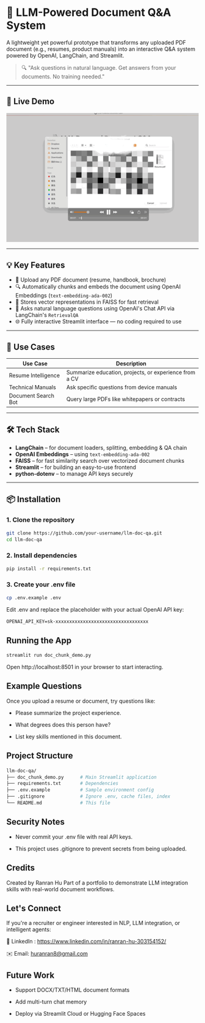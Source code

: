 # 📄 LLM-Powered Document Q&A System

A lightweight yet powerful prototype that transforms any uploaded PDF document (e.g., resumes, product manuals) into an interactive Q&A system powered by OpenAI, LangChain, and Streamlit.

> 🔍 "Ask questions in natural language. Get answers from your documents. No training needed."

---

## 🚀 Live Demo 

<!-- Add GIF or screenshot if available -->
![Demo](Screenshot.gif)

---

## 💡 Key Features

- 📎 Upload any PDF document (resume, handbook, brochure)
- 🔍 Automatically chunks and embeds the document using OpenAI Embeddings (`text-embedding-ada-002`)
- 💾 Stores vector representations in FAISS for fast retrieval
- 💬 Asks natural language questions using OpenAI's Chat API via LangChain's `RetrievalQA`
- 🌐 Fully interactive Streamlit interface — no coding required to use

---

## 🧠 Use Cases

| Use Case             | Description                                             |
|----------------------|---------------------------------------------------------|
| Resume Intelligence  | Summarize education, projects, or experience from a CV  |
| Technical Manuals     | Ask specific questions from device manuals              |
| Document Search Bot   | Query large PDFs like whitepapers or contracts          |

---

## 🛠️ Tech Stack

- **LangChain** – for document loaders, splitting, embedding & QA chain
- **OpenAI Embeddings** – using `text-embedding-ada-002`
- **FAISS** – for fast similarity search over vectorized document chunks
- **Streamlit** – for building an easy-to-use frontend
- **python-dotenv** – to manage API keys securely

---

## 📦 Installation

### 1. Clone the repository

```bash
git clone https://github.com/your-username/llm-doc-qa.git
cd llm-doc-qa
```

### 2. Install dependencies

```bash
pip install -r requirements.txt
```

### 3. Create your .env file

```bash
cp .env.example .env
```

Edit .env and replace the placeholder with your actual OpenAI API key:
```env
OPENAI_API_KEY=sk-xxxxxxxxxxxxxxxxxxxxxxxxxxxxxxxxxx
```

## Running the App

```bash
streamlit run doc_chunk_demo.py
```
Open http://localhost:8501 in your browser to start interacting.

##  Example Questions

Once you upload a resume or document, try questions like:

- Please summarize the project experience.

- What degrees does this person have?

- List key skills mentioned in this document.

## Project Structure
```bash
llm-doc-qa/
├── doc_chunk_demo.py      # Main Streamlit application
├── requirements.txt       # Dependencies
├── .env.example           # Sample environment config
├── .gitignore             # Ignore .env, cache files, index
└── README.md              # This file

```

## Security Notes

- Never commit your .env file with real API keys.

- This project uses .gitignore to prevent secrets from being uploaded.


## Credits

Created by Ranran Hu
Part of a portfolio to demonstrate LLM integration skills with real-world document workflows.


## Let's Connect

If you're a recruiter or engineer interested in NLP, LLM integration, or intelligent agents:

🔗 LinkedIn : https://www.linkedin.com/in/ranran-hu-303154152/

✉️ Email: huranran8@gmail.com


##  Future Work

-  Support DOCX/TXT/HTML document formats

- Add multi-turn chat memory

- Deploy via Streamlit Cloud or Hugging Face Spaces

